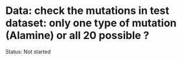 # Data: check the mutations in test dataset: only one type of mutation (Alamine) or all 20 possible ?

Status: Not started